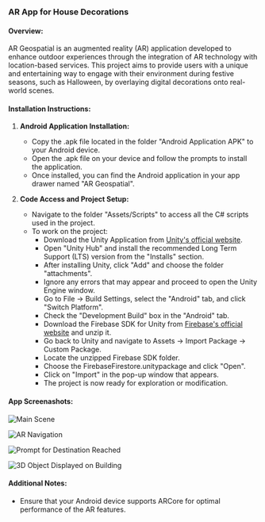 ### AR App for House Decorations

#### Overview:
AR Geospatial is an augmented reality (AR) application developed to enhance outdoor experiences through the integration of AR technology with location-based services. This project aims to provide users with a unique and entertaining way to engage with their environment during festive seasons, such as Halloween, by overlaying digital decorations onto real-world scenes.

#### Installation Instructions:

1. **Android Application Installation:**
   - Copy the .apk file located in the folder "Android Application APK" to your Android device.
   - Open the .apk file on your device and follow the prompts to install the application.
   - Once installed, you can find the Android application in your app drawer named "AR Geospatial".

2. **Code Access and Project Setup:**
   - Navigate to the folder "Assets/Scripts" to access all the C# scripts used in the project.
   - To work on the project:
     - Download the Unity Application from [Unity's official website](https://unity.com/download).
     - Open "Unity Hub" and install the recommended Long Term Support (LTS) version from the "Installs" section.
     - After installing Unity, click "Add" and choose the folder "attachments".
     - Ignore any errors that may appear and proceed to open the Unity Engine window.
     - Go to File -> Build Settings, select the "Android" tab, and click "Switch Platform".
     - Check the "Development Build" box in the "Android" tab.
     - Download the Firebase SDK for Unity from [Firebase's official website](https://firebase.google.com/download/unity) and unzip it.
     - Go back to Unity and navigate to Assets -> Import Package -> Custom Package.
     - Locate the unzipped Firebase SDK folder.
     - Choose the FirebaseFirestore.unitypackage and click "Open".
     - Click on "Import" in the pop-up window that appears.
     - The project is now ready for exploration or modification.

#### App Screenashots:

![Main Scene](Application%20Screenshots/1%20-%20Main%20Scene.jpg)

![AR Navigation](Application%20Screenshots/2-%20Navigation%20to%20Location.jpg)

![Prompt for Destination Reached](Application%20Screenshots/3%20-%20Destination%20Reached%20Prompt.jpg)

![3D Object Displayed on Building](Application%20Screenshots/4%20-%203D%20Object%20Displayed.jpg)

#### Additional Notes:
- Ensure that your Android device supports ARCore for optimal performance of the AR features.

